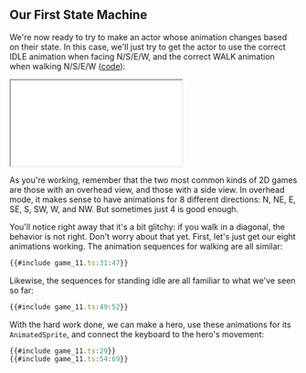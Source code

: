 ## Our First State Machine

We're now ready to try to make an actor whose animation changes based on their
state.  In this case, we'll just try to get the actor to use the correct IDLE
animation when facing N/S/E/W, and the correct WALK animation when walking
N/S/E/W ([code](game_11.ts)):

<iframe src="./game_11.iframe.html"></iframe>

As you're working, remember that the two most common kinds of 2D games are those
with an overhead view, and those with a side view.  In overhead mode, it makes
sense to have animations for 8 different directions: N, NE, E, SE, S, SW, W, and
NW. But sometimes just 4 is good enough.

You'll notice right away that it's a bit glitchy: if you walk in a diagonal, the
behavior is not right.  Don't worry about that yet.  First, let's just get our
eight animations working.  The animation sequences for walking are all similar:

```typescript
{{#include game_11.ts:31:47}}
```

Likewise, the sequences for standing idle are all familiar to what we've seen so
far:

```typescript
{{#include game_11.ts:49:52}}
```

With the hard work done, we can make a hero, use these animations for its
`AnimatedSprite`, and connect the keyboard to the hero's movement:

```typescript
{{#include game_11.ts:29}}
{{#include game_11.ts:54:69}}
```
